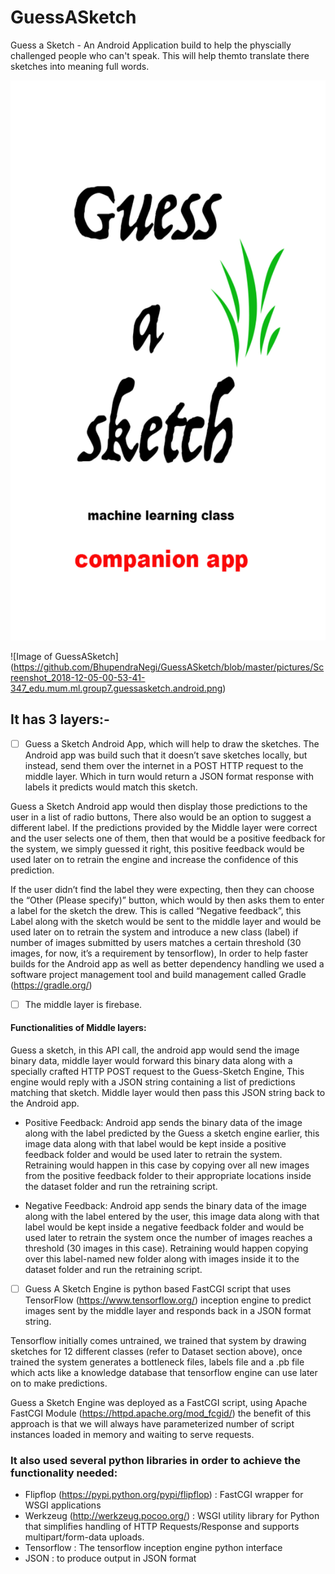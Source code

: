 # GuessASketch
Guess a Sketch - An Android Application build to help the physcially challenged people who can't speak. This will help themto translate there sketches into meaning full words.

![Image of GuessASketch](https://github.com/BhupendraNegi/GuessASketch/blob/master/pictures/Screenshot_2018-12-05-00-53-36-655_edu.mum.ml.group7.guessasketch.android.png)


![Image of GuessASketch] (https://github.com/BhupendraNegi/GuessASketch/blob/master/pictures/Screenshot_2018-12-05-00-53-41-347_edu.mum.ml.group7.guessasketch.android.png)
## It has 3 layers:-
- [ ] Guess a Sketch Android App, which will help to draw the sketches. The Android app was build such that it doesn’t save sketches locally, but instead, send them over the internet in a POST HTTP request to the middle layer. Which in turn would return a JSON format response with labels it predicts would match this sketch. 

Guess a Sketch Android app would then display those predictions to the user in a list of radio buttons, There also would be an option to suggest a different label.  If the predictions provided by the Middle layer were correct and the user selects one of them, then that would be a positive feedback for the system, we simply guessed it right, this positive feedback would be used later on to retrain the engine and increase the confidence of this prediction. 

If the user didn’t find the label they were expecting, then they can choose the “Other (Please specify)” button, which would by then asks them to enter a label for the sketch the drew. This is called “Negative feedback”, this Label along with the sketch would be sent to the middle layer and would be used later on to retrain the system and introduce a new class (label) if number of images submitted by users matches a certain threshold (30 images, for now, it’s a requirement by tensorflow), In order to help faster builds for the Android app as well as better dependency handling we used a software project management tool and build management called Gradle (https://gradle.org/) 


- [ ] The middle layer is firebase.
#### Functionalities of Middle layers:
Guess a sketch, in this API call, the android app would send the image binary data, middle layer would forward this binary data along with a specially crafted HTTP POST request to the Guess-Sketch Engine, This engine would reply with a JSON string containing a list of predictions matching that sketch. Middle layer would then pass this JSON string back to the Android app.

* Positive Feedback: Android app sends the binary data of the image along with the label predicted by the Guess a sketch engine earlier, this image data along with that label would be kept inside a positive feedback folder and would be used later to retrain the system. Retraining would happen in this case by copying over all new images from the positive feedback folder to their appropriate locations inside the dataset folder and run the retraining script. 

* Negative Feedback: Android app sends the binary data of the image along with the label entered by the user, this image data along with that label would be kept inside a negative feedback folder and would be used later to retrain the system once the number of images reaches a threshold (30 images in this case). Retraining would happen copying over this label-named new folder along with images inside it to the dataset folder and run the retraining script. 

- [ ] Guess A Sketch Engine is python based FastCGI script that uses TensorFlow (https://www.tensorflow.org/) inception engine to predict images sent by the middle layer and responds back in a JSON format string. 

Tensorflow initially comes untrained, we trained that system by drawing sketches for 12 different classes (refer to Dataset section above), once trained the system generates a bottleneck files, labels file and a .pb file which acts like a knowledge database that tensorflow engine can use later on to make predictions.

Guess a Sketch Engine was deployed as a FastCGI script, using Apache FastCGI Module (https://httpd.apache.org/mod_fcgid/) the benefit of this approach is that we will always have parameterized number of script instances loaded in memory and waiting to serve requests.

### It also used several python libraries in order to achieve the functionality needed: 

* Flipflop (https://pypi.python.org/pypi/flipflop) : FastCGI wrapper for WSGI applications
* Werkzeug (http://werkzeug.pocoo.org/) : WSGI utility library for Python that simplifies handling of HTTP Requests/Response and supports multipart/form-data uploads. 
* Tensorflow : The tensorflow inception engine python interface  
* JSON : to produce output in JSON format
